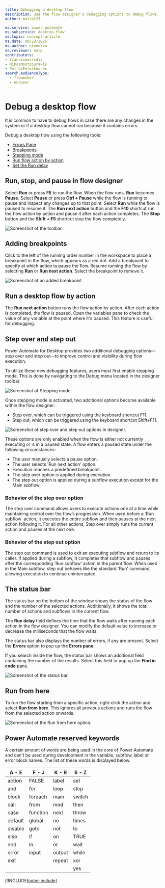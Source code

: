 ```yaml
---
title: Debugging a desktop flow
description: Use the flow designer's debugging options to debug flows.
author: mattp123

ms.service: power-automate
ms.subservice: desktop-flow
ms.topic: concept-article
ms.date: 08/28/2025
ms.author: nimoutzo
ms.reviewer: matp
contributors:
- Yiannismavridis
- NikosMoutzourakis
- PetrosFeleskouras
search.audienceType: 
  - flowmaker
  - enduser
---
```


# Debug a desktop flow



It is common to have to debug flows in case there are any changes in the system or if a desktop flow cannot run because it contains errors. 
<!--note from editor: It would be good to link to the topics about these things. -->

Debug a desktop flow using the following tools:
* [Errors Pane](errors.md)
* [Breakpoints](#adding-breakpoints)
* [Stepping mode](#step-over-and-step-out)
* [Run flow action by action](#run-a-desktop-flow-by-action)
* [Set the Run delay](#the-status-bar)

## Run, stop, and pause in flow designer

Select **Run** or press **F5** to run the flow. When the flow runs, **Run** becomes **Pause**. Select **Pause** or press **Ctrl + Pause** while the flow is running to pause and inspect any changes up to that point. Select **Run** while the flow is paused to resume it. The **Run next action** button and the **F10** shortcut run the flow action by action and pause it after each action completes. The **Stop** button and the **Shift + F5** shortcut stop the flow completely.

![Screenshot of the toolbar.](media/run-stop-pause/toolbar.png)

## Adding breakpoints

Click to the left of the running order number in the workspace to place a breakpoint in the flow, which appears as a red dot. Add a breakpoint to specify at which action to pause the flow. Resume running the flow by selecting **Run** or **Run next action**. Select the breakpoint to remove it.

![Screenshot of an added breakpoint.](media/adding-breakpoints/add-breakpoint.png)

## Run a desktop flow by action

The **Run next action** button runs the flow action by action. After each action is completed, the flow is paused. Open the variables pane to check the value of any variable at the point where it's paused. This feature is useful for debugging.

## Step over and step out
Power Automate for Desktop provides two additional debugging options—step over and step out—to improve control and visibility during flow execution.

To utilize these new debugging features, users must first enable stepping mode. This is done by navigating to the Debug menu located in the designer toolbar. 

![Screenshot of Stepping mode.](media/step-over-step-out/enable_stepping_mode.png)

Once stepping mode is activated, two additional options become available within the flow designer:
- Step over, which can be triggered using the keyboard shortcut F11.
- Step out, which can be triggered using the keyboard shortcut Shift+F11.

![Screenshot of step over and step out options in designer.](media/step-over-step-out/options_in_designer.png)

These options are only enabled when the flow is either not currently executing or is in a paused state. A flow enters a paused state under the following circumstances:
- The user manually selects a pause option.
- The user selects 'Run next action' option.
- Execution reaches a predefined breakpoint.
- The step over option is applied during execution.
- The step out option is applied during a subflow execution except for the Main subflow.

### Behavior of the step over option
The step over command allows users to execute actions one at a time while maintaining control over the flow’s progression. When used before a 'Run subflow' action, it executes the entire subflow and then pauses at the next action following it. For all other actions, Step over simply runs the current action and pauses at the next one.

### Behavior of the step out option
The step out command is used to exit an executing subflow and return to its caller. If applied during a subflow, it completes that subflow and pauses after the corresponding 'Run subflow' action in the parent flow. When used in the Main subflow, step out behaves like the standard 'Run' command, allowing execution to continue uninterrupted.

## The status bar

The status bar on the bottom of the window shows the status of the flow and the number of the selected actions. Additionally, it shows the total number of actions and subflows in the current flow. 

The **Run delay** field defines the time that the flow waits after running each action in the flow designer. You can modify the default value to increase or decrease the milliseconds that the flow waits.

The status bar also displays the number of errors, if any are present. Select the **Errors** option to pop up the **Errors pane**. 

If you search inside the flow, the status bar shows an additional field containing the number of the results. Select this field to pop up the **Find in code** pane.

![Screenshot of the status bar.](media/status-bar/status-bar.png)

## Run from here

To run the flow starting from a specific action, right-click the action and select **Run from here**. This ignores all previous actions and runs the flow from the selected action onwards.

![Screenshot of the Run from here option.](media/run-stop-pause/run-from-here.png)

## Power Automate reserved keywords

A certain amount of words are being used in the core of Power Automate and can't be used during development in the variable, subflow, label or error block names.
The list of these words is displayed below.

A - E|F - J|K - R|S - Z
----|-----|-----|-----
action | FALSE | label | set
and | for | loop | step
block | foreach | main | switch
call | from | mod | then
case | function | next | throw
default | global | no | times
disable | goto | not | to
else | if | on | TRUE
end | in | or | wait
error | input | output | while
exit |  | repeat | xor
|  |  |  | yes




[!INCLUDE[footer-include](../includes/footer-banner.md)]
